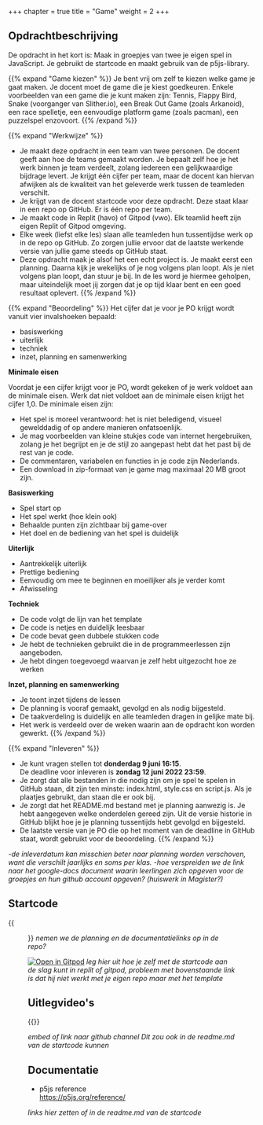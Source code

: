 +++
chapter = true
title = "Game"
weight = 2
+++

## Opdrachtbeschrijving
De opdracht in het kort is: Maak in groepjes van twee je eigen spel in JavaScript. Je gebruikt de startcode en maakt gebruik van de p5js-library.
<!--more-->

{{% expand "Game kiezen" %}}
Je bent vrij om zelf te kiezen welke game je gaat maken. Je docent moet de game die je kiest goedkeuren. Enkele voorbeelden van een game die je kunt maken zijn: Tennis, Flappy Bird, Snake (voorganger van Slither.io), een Break Out Game (zoals Arkanoid), een race spelletje, een eenvoudige platform game (zoals pacman), een puzzelspel enzovoort. 
{{% /expand %}}

{{% expand "Werkwijze" %}}
- Je maakt deze opdracht in een team van twee personen. De docent geeft aan hoe de teams gemaakt worden. Je bepaalt zelf hoe je het werk binnen je team verdeelt, zolang iedereen een gelijkwaardige bijdrage levert. Je krijgt één cijfer per team, maar de docent kan hiervan afwijken als de kwaliteit van het geleverde werk tussen de teamleden verschilt. 
- Je krijgt van de docent startcode voor deze opdracht. Deze staat klaar in een repo op GitHub. Er is één repo per team. 
- Je maakt code in Replit (havo) of Gitpod (vwo). Elk teamlid heeft zijn eigen Replit of Gitpod omgeving.
- Elke week (liefst elke les) slaan alle teamleden hun tussentijdse werk op in de repo op GitHub. Zo zorgen jullie ervoor dat de laatste werkende versie van jullie game steeds op GitHub staat.
- Deze opdracht maak je alsof het een echt project is. Je maakt eerst een planning. Daarna kijk je wekelijks of je nog volgens plan loopt. Als je niet volgens plan loopt, dan stuur je bij. In de les word je hiermee geholpen, maar uiteindelijk moet jij zorgen dat je op tijd klaar bent en een goed resultaat oplevert. 
{{% /expand %}}

{{% expand "Beoordeling" %}}
Het cijfer dat je voor je PO krijgt wordt vanuit vier invalshoeken bepaald: 
- basiswerking
- uiterlijk
- techniek
- inzet, planning en samenwerking 

**Minimale eisen**

Voordat je een cijfer krijgt voor je PO, wordt gekeken of je werk voldoet aan de minimale eisen. Werk dat niet voldoet aan de minimale eisen krijgt het cijfer 1,0. De minimale eisen zijn:
- Het spel is moreel verantwoord: het is niet beledigend, visueel gewelddadig of op andere manieren onfatsoenlijk.
- Je mag voorbeelden van kleine stukjes code van internet hergebruiken, zolang je het begrijpt en je de stijl zo aangepast hebt dat het past bij de rest van je code. 
- De commentaren, variabelen en functies in je code zijn Nederlands.
- Een download in zip-formaat van je game mag maximaal 20 MB groot zijn.

**Basiswerking**
- Spel start op
- Het spel werkt (hoe klein ook)
- Behaalde punten zijn zichtbaar bij game-over
- Het doel en de bediening van het spel is duidelijk

**Uiterlijk**
- Aantrekkelijk uiterlijk
- Prettige bediening
- Eenvoudig om mee te beginnen en moeilijker als je verder komt
- Afwisseling

**Techniek**
- De code volgt de lijn van het template
- De code is netjes en duidelijk leesbaar
- De code bevat geen dubbele stukken code
- Je hebt de technieken gebruikt die in de programmeerlessen zijn aangeboden.
- Je hebt dingen toegevoegd waarvan je zelf hebt uitgezocht hoe ze werken

**Inzet, planning en samenwerking**
- Je toont inzet tijdens de lessen
- De planning is vooraf gemaakt, gevolgd en als nodig bijgesteld.
- De taakverdeling is duidelijk en alle teamleden dragen in gelijke mate bij.
- Het werk is verdeeld over de weken waarin aan de opdracht kon worden gewerkt.
{{% /expand %}}

{{% expand "Inleveren" %}}
- Je kunt vragen stellen tot **donderdag 9 juni 16:15**. <br>
De deadline voor inleveren is **zondag 12 juni 2022 23:59**.
- Je zorgt dat alle bestanden in die nodig zijn om je spel te spelen in GitHub staan, dit zijn ten minste: index.html, style.css en script.js. Als je plaatjes gebruikt, dan staan die er ook bij.
- Je zorgt dat het README.md bestand met je planning aanwezig is. Je hebt aangegeven welke onderdelen gereed zijn. Uit de versie historie in GitHub blijkt hoe je je planning tussentijds hebt gevolgd en bijgesteld. 
- De laatste versie van je PO die op het moment van de deadline in GitHub staat, wordt gebruikt voor de beoordeling.
{{% /expand %}}

<i>
-de inleverdatum kan misschien beter naar planning worden verschoven, want die verschilt jaarlijks en soms per klas. 
-hoe verspreiden we de link naar het google-docs document waarin leerlingen zich opgeven voor de groepjes en hun github account opgeven? (huiswerk in Magister?)
</i>

## Startcode
{{<figure src="4HV-game-template.png" link="https://github.com/emmauscollege/4HV-game-template">}}
<i>
nemen we de planning en de documentatielinks op in de repo?
</i>

[![Open in Gitpod](https://gitpod.io/button/open-in-gitpod.svg)](https://gitpod.io/#https://github.com/emmauscollege/4HV-game-template)
<i>
leg hier uit hoe je zelf met de startcode aan de slag kunt in replit of gitpod, probleem met bovenstaande link is dat hij niet werkt met je eigen repo maar met het template
</i>

<!--
## Planning
{{<figure src="planning-preview.png" link="planning.pptx">}}
gebruiken we liever de pdf (universeel viewable) of pptx (brondocument, snel editbaar)
-->

## Uitlegvideo's
{{<youtube id="6yhLfBd81as?list=PLpTljPS--R5CgvkhsT9EODw2ng4Rkp1HC">}}

<i>
embed of link naar github channel
Dit zou ook in de readme.md van de startcode kunnen
</i>

## Documentatie
- p5js reference <br>
https://p5js.org/reference/

<i>
links hier zetten of in de readme.md van de startcode
</i>
